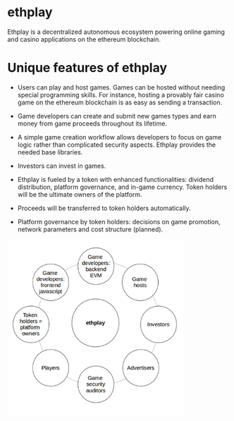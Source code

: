 # ethplay
Ethplay is a decentralized autonomous ecosystem powering online gaming and casino applications on the ethereum blockchain.

# Unique features of ethplay

* Users can play and host games. Games can be hosted without needing special programming skills. For instance, hosting a provably fair casino game on the ethereum blockchain is as easy as sending a transaction.

* Game developers can create and submit new games types and earn money from game proceeds throughout its lifetime.

* A simple game creation workflow allows developers to focus on game logic rather than complicated security aspects. Ethplay provides the needed base libraries.

* Investors can invest in games.

* Ethplay is fueled by a token with enhanced functionalities: dividend distribution,  platform governance, and in-game currency. Token holders will be the ultimate owners of the platform.

* Proceeds will be transferred to token holders automatically.

* Platform governance by token holders: decisions on game promotion, network parameters and cost structure (planned).

![overview of ethplay](https://raw.githubusercontent.com/ethplay/ethplay/master/docs/ethplay_overview.png)
